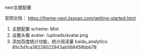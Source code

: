 next主题配置

官网文档： https://theme-next.iissnan.com/getting-started.html

1. 主题配置 scheme: Mist
2. 设置头像 avatar: /uploads/avatar.png
3. 添加百度统计功能，统计阅读量 baidu_analytics: 85c5d1ca38228022943ab568458bbb78